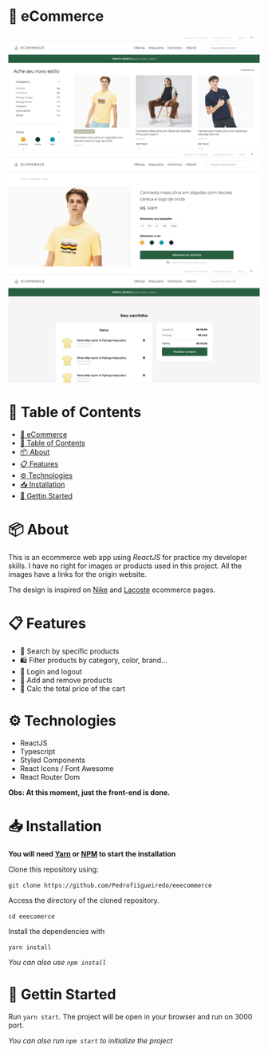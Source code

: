 # 🛒 eCommerce

![Main page](GitHub/init.png)
![Product description page](GitHub/product.png)
![Cart page](GitHub/cart.png)


# 📑 Table of Contents

- [🛒 eCommerce](#-ecommerce)
- [📑 Table of Contents](#-table-of-contents)
- [📦 About](#-about)
- [📋 Features](#-features)
- [⚙️ Technologies](#️-technologies)
- [📥 Installation](#-installation)
- [🏁 Gettin Started](#-gettin-started)


# 📦 About

This is an ecommerce web app using *ReactJS* for practice my developer skills.
I have no right for images or products used in this project. All the images have a links for the origin website.

The design is inspired on [Nike](https://www.nike.com/) and [Lacoste](https://www.lacoste.com/br) ecommerce pages.


# 📋 Features

- 🔎 Search by specific products
- 🛍️ Filter products by category, color, brand...
- 👥 Login and logout
- 🛒 Add and remove products
- 💸 Calc the total price of the cart


# ⚙️ Technologies

- ReactJS
- Typescript
- Styled Components
- React Icons / Font Awesome
- React Router Dom

**Obs: At this moment, just the front-end is done.**


# 📥 Installation

**You will need [Yarn](https://yarnpkg.com/lang/pt-BR/docs/install/) or [NPM](https://www.npmjs.com/get-npm) to start the installation**

Clone this repository using:

```git clone https://github.com/Pedrofiigueiredo/eeecommerce```

Access the directory of the cloned repository.

```cd eeecomerce```

Install the dependencies with

```yarn install```

*You can also use ```npm install```*


# 🏁 Gettin Started

Run ```yarn start```. The project will be open in your browser and run on 3000 port.

*You can also run ```npm start``` to initialize the project*